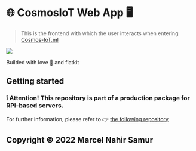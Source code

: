 # :globe_with_meridians: CosmosIoT Web App :desktop_computer:

> This is the frontend with which the user interacts when entering [Cosmos-IoT.ml](https://Cosmosiot.ga/login.php)

<img src='https://i.imgur.com/eW5qD75.png'>

Builded with love :purple_heart: and flatkit

## Getting started

### ❕ Attention! This repository is part of a production package for RPi-based servers.

For further information, please refer to :point_right: [the following repository](https://github.com/CosmosKiller/cosmosIoT-ProdServer)

## Copyright © 2022 Marcel Nahir Samur